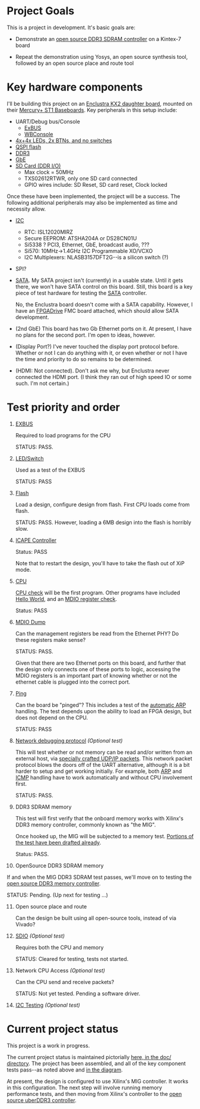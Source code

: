 # Project Goals

This is a project in development.  It's basic goals are:

- Demonstrate an [open source DDR3 SDRAM
  controller](https://github.com/AngeloJacobo/DDR3_Controller) on a Kintex-7
  board

- Repeat the demonstration using Yosys, an open source synthesis tool,
  followed by an open source place and route tool

# Key hardware components

I'll be building this project on an [Enclustra KX2 daughter
board](https://www.enclustra.com/en/products/fpga-modules/mercury-kx2/),
mounted on their [Mercury+ ST1
Baseboards](https://www.enclustra.com/en/products/base-boards/mercury-st1/).
Key peripherals in this setup include:

- UART/Debug bus/Console
  - [ExBUS](rtl/exbus/exbuswb.v)
  - [WBConsole](rtl/exbus/wbconsole.v)
- [4x+4x LEDs, 2x BTNs, and no switches](rtl/spio.v)
- [QSPI flash](https://github.com/ZipCPU/qspiflash)
- [DDR3](https://github.com/AngeloJacobo/DDR3_Controller)
- [GbE](rtl/net/enetstream.v)
- [SD Card (DDR I/O)](https://github.com/ZipCPU/sdspi)
  - Max clock = 50MHz
  - TXS02612RTWR, only one SD card connected
  - GPIO wires include: SD Reset, SD card reset, Clock locked

Once these have been implemented, the project will be a success.  The following
additional peripherals may also be implemented as time and necessity allow.

- [I2C](https://github.com/ZipCPU/wbi2c)
  - RTC: ISL12020MIRZ
  - Secure EEPROM: ATSHA204A or DS28CN01U
  - Si5338 ? PCI3, Ethernet, GbE, broadcast audio, ???
  - Si570: 10MHz->1.4GHz I2C Programmable XO/VCXO
  - I2C Multiplexers: NLASB3157DFT2G--is a silicon switch (?)
- SPI?
- [SATA](https://github.com/ZipCPU/wbsata).  My SATA project isn't (currently)
  in a usable state.  Until it gets there, we won't have SATA control on this
  board.  Still, this board is a key piece of test hardware for testing the
  [SATA](https://github.com/ZipCPU/wbsata) controller.

  No, the Enclustra board doesn't come with a SATA capability.  However, I have
  an [FPGADrive](https://www.fpgadrive.com/) FMC board attached, which should
  allow SATA development.

- (2nd GbE)  This board has two Gb Ethernet ports on it.  At present, I have
  no plans for the second port.  I'm open to ideas, however.

- (Display Port?)  I've never touched the display port protocol before.
  Whether or not I can do anything with it, or even whether or not I have
  the time and priority to do so remains to be determined.

- (HDMI: Not connected).  Don't ask me why, but Enclustra never connected the
  HDMI port.  (I think they ran out of high speed IO or some such.  I'm not
  certain.)

# Test priority and order

1. [EXBUS](rtl/exbus/exwb.v)

   Required to load programs for the CPU

   STATUS: PASS.

2. [LED/Switch](rtl/spio.v)

   Used as a test of the EXBUS

   STATUS: PASS

3. [Flash](rtl/qflexpress.v)

   Load a design, configure design from flash.
   First CPU loads come from flash.

   STATUS: PASS.  However, loading a 6MB design into the flash is horribly
   slow.

4. [ICAPE Controller](https://github.com/ZipCPU/wbicapetwo)

   Status: PASS

   Note that to restart the design, you'll have to take the flash out of
   XiP mode.

5. [CPU](https://github.com/ZipCPU/zipcpu)

   [CPU check](sw/board/cputest.c) will be the first program.  Other
   programs have included [Hello World](sw/board/hello.c), and an
   [MDIO register check](sw/board/mdio.c).

   Status: PASS

6. [MDIO Dump](sw/board/mdio.c)

   Can the management registers be read from the Ethernet PHY?  Do these
   registers make sense?

   STATUS: PASS.

   Given that there are two Ethernet ports on this board, and further that
   the design only connects one of these ports to logic, accessing the MDIO
   registers is an important part of knowing whether or not the ethernet
   cable is plugged into the correct port.

7. [Ping](rtl/proto/icmpecho.v)

   Can the board be "pinged"?  This includes a test of the [automatic
   ARP](rtl/proto/arp.v) handling.  The test depends upon the ability to
   load an FPGA design, but does not depend on the CPU.

   STATUS: PASS

8. [Network debugging protocol](rtl/proto/netdebug.v) _(Optional test)_

    This will test whether or not memory can be read and/or written from an
    external host, via [specially crafted UDP/IP
    packets](https://zipcpu.com/blog/2022/08/24/protocol-design.html).
    This network packet protocol blows the doors off of the UART alternative,
    although it is a bit harder to setup and get working initially.  For
    example, both [ARP](rtl/proto/arp.v) and [ICMP](rtl/proto/icmpecho.v)
    handling have to work automatically and without CPU involvement first.

    STATUS: PASS.

9. DDR3 SDRAM memory

   This test will first verify that the onboard memory works with Xilinx's
   DDR3 memory controller, commonly known as "the MIG".

   Once hooked up, the MIG will be subjected to a memory test.  [Portions
   of the test have been drafted already](sw/board/memtest.c).

   Status: PASS.

10. OpenSource DDR3 SDRAM memory

   If and when the MIG DDR3 SDRAM test passes, we'll move on to testing
   the [open source DDR3 memory controller](https://github.com/AngeloJacobo/DDR3_Controller).

   STATUS: Pending.  (Up next for testing ...)

11. Open source place and route

    Can the design be built using all open-source tools, instead of via Vivado?

12. [SDIO](rtl/sdspi/sdio.v) _(Optional test)_

    Requires both the CPU and memory

    STATUS: Cleared for testing, tests not started.

13. Network CPU Access _(Optional test)_

    Can the CPU send and receive packets?

    STATUS: Not yet tested.  Pending a software driver.

14. [I2C Testing](rtl/wbi2c/wbi2ccpu.v) _(Optional test)_

# Current project status

This project is a work in progress.

The current project status is maintained pictorially [here, in the doc/
directory](doc/kimos-busblocks.png).  The project has been assembled, and
all of the key component tests pass--as noted above and [in
the diagram](doc/kimos-busblocks.png).

At present, the design is configured to use Xilinx's MIG controller.  It
works in this configuration.  The next step will involve running memory
performance tests, and then moving from Xilinx's controller to the [open
source uberDDR3 controller](https://github.com/AngeloJacobo/uberDDR3).

